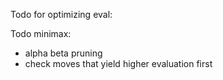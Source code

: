 Todo for optimizing eval:


Todo minimax:
- alpha beta pruning
- check moves that yield higher evaluation first